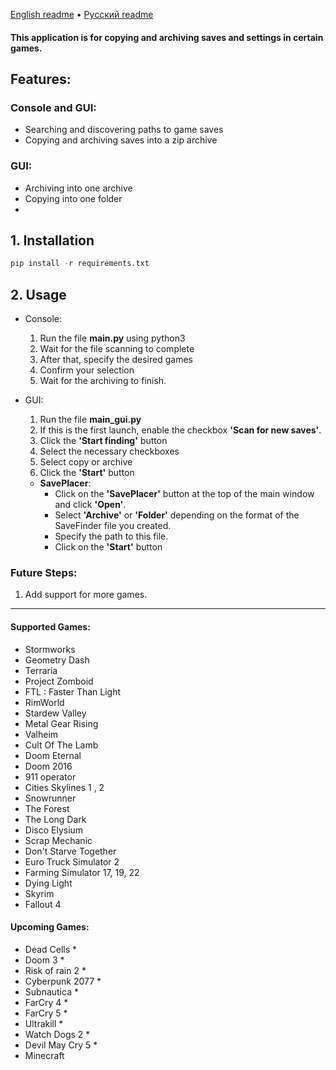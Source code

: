 [English readme](https://github.com/orriginalo/SaveFinder-Archiver/blob/main/README.md) • [Русский readme](https://github.com/orriginalo/SaveFinder-Archiver/blob/main/README.ru.md)

#### This application is for copying and archiving saves and settings in certain games.

## Features:
### Console and GUI:
- Searching and discovering paths to game saves
- Copying and archiving saves into a zip archive
### GUI:
- Archiving into one archive
- Copying into one folder
- 

## 1. Installation
```python
pip install -r requirements.txt
```
## 2. Usage
- Console:
	1) Run the file **main.py** using python3
	2) Wait for the file scanning to complete
	3) After that, specify the desired games
	4) Confirm your selection
	5) Wait for the archiving to finish.
  
- GUI:
	1) Run the file **main_gui.py**
	2) If this is the first launch, enable the checkbox **'Scan for new saves'**.
	3) Click the **'Start finding'** button
	4) Select the necessary checkboxes
	5) Select copy or archive
	6) Click the **'Start'** button

	- **SavePlacer**:
		- Click on the **'SavePlacer'** button at the top of the main window and click **'Open'**. 
		- Select **'Archive'** or **'Folder'** depending on the format of the SaveFinder file you created. 
		- Specify the path to this file. 
		- Click on the **'Start'** button

### Future Steps:
1) Add support for more games.

---

#### Supported Games:
- Stormworks
- Geometry Dash
- Terraria
- Project Zomboid
- FTL : Faster Than Light
- RimWorld
- Stardew Valley
- Metal Gear Rising
- Valheim
- Cult Of The Lamb
- Doom Eternal
- Doom 2016
- 911 operator
- Cities Skylines 1 , 2
- Snowrunner
- The Forest
- The Long Dark
- Disco Elysium
- Scrap Mechanic
- Don't Starve Together
- Euro Truck Simulator 2
- Farming Simulator 17, 19, 22
- Dying Light
- Skyrim
- Fallout 4

#### Upcoming Games:
- Dead Cells *
- Doom 3 *
- Risk of rain 2 *
- Cyberpunk 2077 *
- Subnautica *
- FarCry 4 *
- FarCry 5 *
- Ultrakill *
- Watch Dogs 2 *
- Devil May Cry 5 *
- Minecraft
